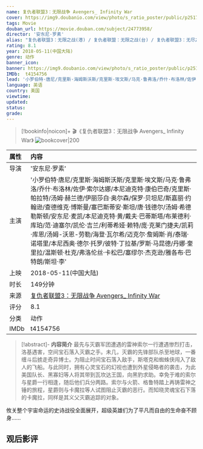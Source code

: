 ```yaml
---
name: 复仇者联盟3：无限战争 Avengers_ Infinity War
cover: https://img9.doubanio.com/view/photo/s_ratio_poster/public/p2517753454.jpg
tags: Movie
douban_url: https://movie.douban.com/subject/24773958/
director: '安东尼·罗素'
alias: "复仇者联盟3：无限之战(港) / 复仇者联盟：无限之战(台) / 复仇者联盟3：无尽之战 / 复联3 / 妇联3(豆友译名) / 复仇者联盟3：灭霸传(豆友译名) / Avengers: Infinity War - Part I / The Avengers 3: Part 1"
rating: 8.1
year: 2018-05-11(中国大陆)
genre: 动作
banner_icon: 
banner: https://img9.doubanio.com/view/photo/s_ratio_poster/public/p2517753454.jpg
IMDb:  t4154756
lead: '小罗伯特·唐尼/克里斯·海姆斯沃斯/克里斯·埃文斯/马克·鲁弗洛/乔什·布洛林/佐伊·索尔达娜/本尼迪克特·康伯巴奇/克里斯·帕拉特/汤姆·赫兰德/伊丽莎白·奥尔森/保罗·贝坦尼/斯嘉丽·约翰逊/查德维克·博斯曼/塞巴斯蒂安·斯坦/唐·钱德尔/汤姆·希德勒斯顿/安东尼·麦凯/本尼迪克特·黄/戴夫·巴蒂斯塔/布莱德利·库珀/范·迪塞尔/凯伦·吉兰/利蒂希娅·赖特/庞·克莱门捷夫/凯莉·库恩/汤姆-沃恩-劳勒/海登·瓦尔希/迈克尔·詹姆斯·肖/泰瑞·诺塔里/本尼西奥·德尔·托罗/彼特·丁拉基/罗斯·马昆德/丹娜·奎里拉/温斯顿·杜克/弗洛伦丝·卡松巴/塞缪尔·杰克逊/雅各布·巴特朗/斯坦·李' 
language: 英语 
country: 美国 
viewtime:
updated: 
status: 
grade: 
---
```

> [!bookinfo|noicon]+ 🎬《复仇者联盟3：无限战争 Avengers_ Infinity War》
> ![bookcover|200](https://img9.doubanio.com/view/photo/s_ratio_poster/public/p2517753454.jpg)
>
| 属性 | 内容                                       |
|:---- |:------------------------------------------ |
| 导演 | '安东尼·罗素'                         |
| 主演 | '小罗伯特·唐尼/克里斯·海姆斯沃斯/克里斯·埃文斯/马克·鲁弗洛/乔什·布洛林/佐伊·索尔达娜/本尼迪克特·康伯巴奇/克里斯·帕拉特/汤姆·赫兰德/伊丽莎白·奥尔森/保罗·贝坦尼/斯嘉丽·约翰逊/查德维克·博斯曼/塞巴斯蒂安·斯坦/唐·钱德尔/汤姆·希德勒斯顿/安东尼·麦凯/本尼迪克特·黄/戴夫·巴蒂斯塔/布莱德利·库珀/范·迪塞尔/凯伦·吉兰/利蒂希娅·赖特/庞·克莱门捷夫/凯莉·库恩/汤姆-沃恩-劳勒/海登·瓦尔希/迈克尔·詹姆斯·肖/泰瑞·诺塔里/本尼西奥·德尔·托罗/彼特·丁拉基/罗斯·马昆德/丹娜·奎里拉/温斯顿·杜克/弗洛伦丝·卡松巴/塞缪尔·杰克逊/雅各布·巴特朗/斯坦·李'                             |
| 上映 | 2018-05-11(中国大陆)                             |
| 时长 | 149分钟                   |
| 来源 | [复仇者联盟3：无限战争 Avengers_ Infinity War](https://movie.douban.com/subject/24773958/) |
| 评分 | 8.1                           |
| 分类 | 动作                            |
| IMDb | t4154756                             | 

> [!abstract]- **内容简介**
>  最先与灭霸军团遭遇的雷神索尔一行遭遇惨烈打击，洛基遇害，空间宝石落入灭霸之手。未几，灭霸的先锋部队杀至地球，一番缠斗后掳走奇异博士。为阻止时间宝石落入敌手，斯塔克和蜘蛛侠闯入了敌人的飞船。与此同时，拥有心灵宝石的幻视也遭到外星侵略者的袭击，为此美国队长、黑寡妇等人将其带到瓦坎达王国，向黑豹求助。幸免于难的索尔与星爵一行相逢，随后他们兵分两路。索尔与火箭、格鲁特踏上再铸雷神之锤的旅程，星爵则与卡魔拉等人试图阻止灭霸的恶行。而知晓灵魂宝石下落的卡魔拉，同样是其义父灭霸追踪的对象。

















攸关整个宇宙命运的史诗战役全面展开，超级英雄们为了平凡而自由的生命奋不顾身……
>  
## 观后影评
